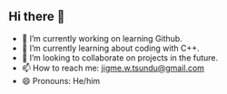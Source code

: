 ## Hi there 👋




- 🔭 I’m currently working on learning Github.
- 🌱 I’m currently learning about coding with C++.
- 👯 I’m looking to collaborate on projects in the future.
- 📫 How to reach me: jigme.w.tsundu@gmail.com
- 😄 Pronouns: He/him

